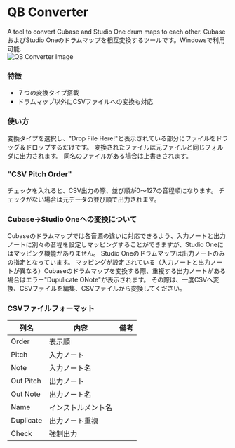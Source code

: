 # QB Converter
A tool to convert Cubase and Studio One drum maps to each other. 
CubaseおよびStudio Oneのドラムマップを相互変換するツールです。Windowsで利用可能.  
![QB Converter Image](https://github.com/user-attachments/assets/70f7498e-fbd2-4669-a9be-c2c4a7801250)
### 特徴
- ７つの変換タイプ搭載
- ドラムマップ以外にCSVファイルへの変換も対応
### 使い方
変換タイプを選択し、"Drop File Here!"と表示されている部分にファイルをドラッグ＆ドロップするだけです。
変換されたファイルは元ファイルと同じフォルダに出力されます。
同名のファイルがある場合は上書きされます。
### "CSV Pitch Order"
チェックを入れると、CSV出力の際、並び順が0～127の音程順になります。
チェックがない場合は元データの並び順で出力されます。
### Cubase->Studio Oneへの変換について
Cubaseのドラムマップでは各音源の違いに対応できるよう、入力ノートと出力ノートに別々の音程を設定しマッピングすることができますが、Studio Oneにはマッピング機能がありません。
Studio Oneのドラムマップは出力ノートのみの指定となっています。
マッピングが設定されている（入力ノートと出力ノートが異なる）Cubaseのドラムマップを変換する際、重複する出力ノートがある場合はエラー"Dupulicate ONote"が表示されます。
その際は、一度CSVへ変換、CSVファイルを編集、CSVファイルから変換してください。
### CSVファイルフォーマット
列名 | 内容 | 備考
--- | --- | ---
Order | 表示順 | 
Pitch | 入力ノート | 
Note | 入力ノート名 | 
Out Pitch | 出力ノート | 
Out Note | 出力ノート名 | 
Name | インストルメント名 | 
Duplicate | 出力ノート重複 | 
Check | 強制出力 | 

